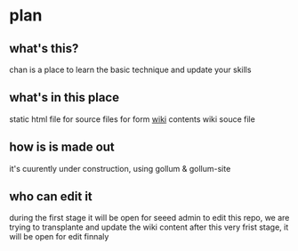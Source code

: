# plan

## what's this?
chan is a place to learn the basic technique and update your skills

## what's in this place

static html file for source files for form [wiki](www.seeedstudio.com/wiki) contents
wiki souce file

## how is is made out
it's cuurently under construction, using gollum &amp; gollum-site

## who can edit it
during the first stage it will be open for seeed admin to edit this repo, we are trying to transplante and update the wiki content
after this very frist stage, it will be open for edit finnaly
